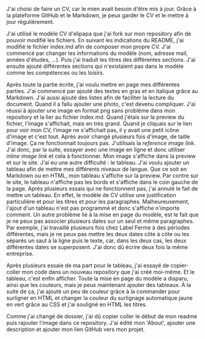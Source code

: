 J'ai choisi de faire un CV, car le mien avait besoin d'être mis à jour. Grâce à la plateforme GitHub et le Markdown, je peux garder le CV et le mettre à jour régulièrement.

J'ai utilisé le modèle CV d'elipapa que j'ai fork sur mon repository afin de pouvoir modifié les fichiers. 
En suivant les indications du README, j'ai modifié le fichier index.md afin de composer mon propre CV. J'ai commencé par changer les informations du modèle (nom, adresse mail, années d'études, ...). Puis j'ai traduit les titres des différentes sections. J'ai ensuite ajouté différentes sections qui n'existaient pas dans le modèle comme les compétences ou les loisirs. 

Après toute la partie écrite, j'ai voulu mettre en page mes différentes parties. J'ai commencé par ajouté des textes en gras et en italique grâce au Markdown. J'ai aussi ajouté des listes afin de faciliter la lecture du document. 
Quand il a fallu ajouter une photo, c'est devenu compliquer. J'ai réussi à ajouter une image en format png sans problème dans mon repository et la lier au fichier index.md. Quand j'étais sur la preview du fichier, l'image s'affichait, mais en très grand. Quand je cliquais sur le lien pour voir mon CV, l'image ne s'affichait pas, il y avait une petit icône d'image et c'est tout. Après avoir changé plusieurs fois d'image, de taille d'image. Ça ne fonctionnait toujours pas. J'utilisais la _reference image link_. J'ai donc, par la suite, essayer avec une image en ligne et donc utiliser _inline image link_ et cela à fonctionner. Mon image s'affiche dans la preview et sur le site.
J'ai eu une autre difficulté : le tableau. J'ai voulu ajouter un tableau afin de mettre mes différents niveaux de langue. Que ce soit en Markdown ou en HTML, mon tableau s'affiche sur la preview. Par contre sur le site, le tableau n'affiche pas les bords et s'affiche dans le coin gauche de la page. Après plusieurs essais qui ne fonctionnent pas, j'ai annulé le fait de mettre un tableau. En effet, le modèle de CV utilise une justification particulière et pour les titres et pour les paragraphes. Malheureusement, l'ajout d'un tableau n'est pas programmé et donc s'affiche n'importe comment. 
Un autre problème lié à la mise en page du modèle, est le fait que je ne peux pas associer plusieurs dates sur un seul et même paragraphes. Par exemple, j'ai travaillé plusieurs fois chez Label Ferme à des périodes différentes, mais je ne peux pas mettre les deux dates côte à côte ou les séparés un saut à la ligne puis le texte, car, dans les deux cas, les deux différentes dates se superposent. J'ai donc dû écrire deux fois la même entreprise. 

Après plusieurs essaie de ma part pour le tableau, j'ai essayé de copier-coller mon code dans un nouveau repository que j'ai créé moi-même. Et le tableau, c'est enfin afficher. Toute la mise en page du modèle a disparu, ainsi que les couleurs, mais je peux maintenant ajouter des tableaux.
À la suite de ça, j'ai ajouté un peu de couleur grâce à la commander pour surligner en HTML et changer la couleur du surlignage automatique jaune en vert grâce au CSS et j'ai souligné en HTML les titres.

Comme j'ai changé de dossier, j'ai dû copier coller le début de mon readme puis rajouter l'image dans ce repository. J'ai édité mon 'About', ajouter une description et ajouter mon lien GitHub vers mon projet.
